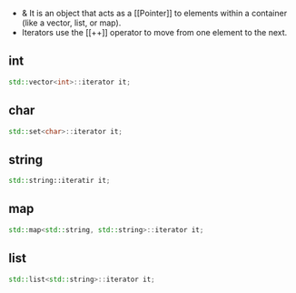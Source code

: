 - & It is an object that acts as a [[Pointer]] to elements within a container (like a vector, list, or map).
- Iterators use the [[++]] operator to move from one element to the next.

## int
```cpp
std::vector<int>::iterator it;
```

## char
```cpp
std::set<char>::iterator it;
```

## string
```cpp
std::string::iteratir it;
```
## map
```cpp
std::map<std::string, std::string>::iterator it;
```

## list
```cpp
std::list<std::string>::iterator it;
```